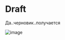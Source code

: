 # Draft
Да..черновик..получается

![image](https://user-images.githubusercontent.com/71076236/145161666-8e66579d-4fb5-47a6-942a-d7d170cb2501.png)
